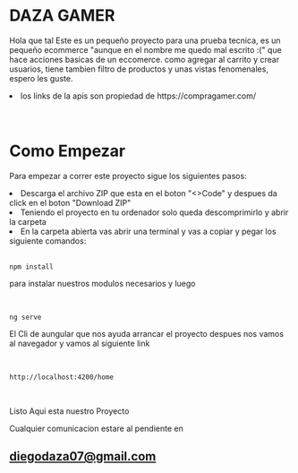 # DAZA GAMER 


Hola que tal Este es un pequeño proyecto para una prueba tecnica, 
es un pequeño ecommerce "aunque en el nombre me quedo mal escrito :(" que hace acciones basicas de un eccomerce. como agregar al carrito y crear usuarios, tiene tambien filtro de productos y unas vistas fenomenales, espero les guste.

<li> los links de la apis son propiedad de  <a>https://compragamer.com/ </a> 
</li>

<br>
<br>

# Como Empezar

Para empezar a correr este proyecto sigue los siguientes pasos:

<li>
    Descarga el archivo ZIP que esta en el boton "<>Code" y despues da click en  el boton "Download ZIP"
</li>

<li>
    Teniendo el proyecto en tu ordenador solo queda descomprimirlo
    y abrir la carpeta
</li>

<li>
    En la carpeta abierta vas abrir una terminal y vas a copiar y pegar los siguiente comandos:
</li>

<br>

 ```
 npm install
 ```

para instalar nuestros modulos necesarios y luego 

<br>

```
ng serve
```

El Cli de aungular que nos ayuda arrancar el proyecto 
despues nos vamos al navegador y vamos al siguiente link 

<br>

```
http://localhost:4200/home
```

<br>


Listo Aqui esta nuestro Proyecto


Cualquier comunicacion estare al pendiente en 

## diegodaza07@gmail.com